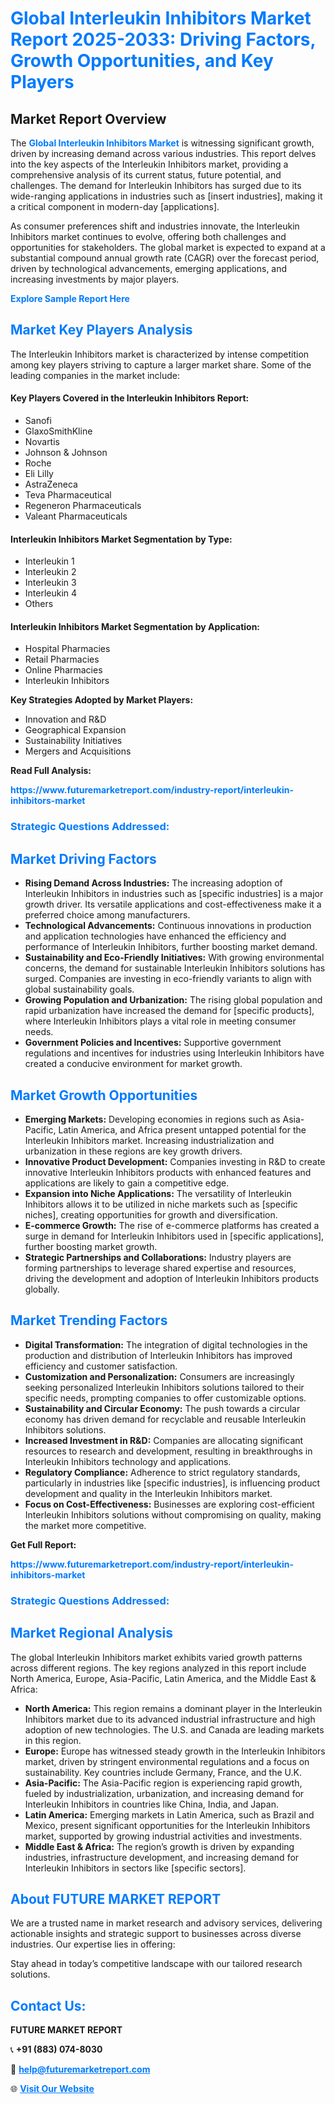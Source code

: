 <h1 style="color: #007BFF;">Global Interleukin Inhibitors Market Report 2025-2033: Driving Factors, Growth Opportunities, and Key Players</h1>

<section id="overview">
<h2>Market Report Overview</h2>
<p>The <a href="https://www.futuremarketreport.com/industry-report/interleukin-inhibitors-market" style="color: #007BFF; text-decoration: none;"><strong>Global Interleukin Inhibitors Market</strong></a> is witnessing significant growth, driven by increasing demand across various industries. This report delves into the key aspects of the Interleukin Inhibitors market, providing a comprehensive analysis of its current status, future potential, and challenges. The demand for Interleukin Inhibitors has surged due to its wide-ranging applications in industries such as [insert industries], making it a critical component in modern-day [applications].</p>
<p>As consumer preferences shift and industries innovate, the Interleukin Inhibitors market continues to evolve, offering both challenges and opportunities for stakeholders. The global market is expected to expand at a substantial compound annual growth rate (CAGR) over the forecast period, driven by technological advancements, emerging applications, and increasing investments by major players.</p>
</section>

<section id="overview">
<p><a href="https://www.futuremarketreport.com/request-sample/reportId=120161" style="color: #007BFF; text-decoration: none;"><strong>Explore Sample Report Here</strong></a></p>
</section>

<section id="key-players">
<h2 style="color: #007BFF;">Market Key Players Analysis</h2>
<p>The Interleukin Inhibitors market is characterized by intense competition among key players striving to capture a larger market share. Some of the leading companies in the market include:</p>
<h4>Key Players Covered in the Interleukin Inhibitors Report:</h4>
<ul><li>Sanofi</li><li>GlaxoSmithKline</li><li>Novartis</li><li>Johnson &amp; Johnson</li><li>Roche</li><li>Eli Lilly</li><li>AstraZeneca</li><li>Teva Pharmaceutical</li><li>Regeneron Pharmaceuticals</li><li>Valeant Pharmaceuticals</li></ul>
<h4>Interleukin Inhibitors Market Segmentation by Type:</h4>
<ul><li>Interleukin 1</li><li>Interleukin 2</li><li>Interleukin 3</li><li>Interleukin 4</li><li>Others</li></ul>

<h4>Interleukin Inhibitors Market Segmentation by Application:</h4>
<ul><li>Hospital Pharmacies</li><li>Retail Pharmacies</li><li>Online Pharmacies</li><li>Interleukin Inhibitors</li></ul>
<p><strong>Key Strategies Adopted by Market Players:</strong></p>
<ul>
<li>Innovation and R&D</li>
<li>Geographical Expansion</li>
<li>Sustainability Initiatives</li>
<li>Mergers and Acquisitions</li>
</ul>
</section>

<section>
<p><strong>Read Full Analysis: </strong></p><a href="https://www.futuremarketreport.com/industry-report/interleukin-inhibitors-market" style="color: #007BFF; text-decoration: none;"><strong>https://www.futuremarketreport.com/industry-report/interleukin-inhibitors-market</strong></a>
<h3 style="color: #007BFF;">Strategic Questions Addressed:</h3>
</section>

<section id="driving-factors">
<h2 style="color: #007BFF;">Market Driving Factors</h2>
<ul>
<li><strong>Rising Demand Across Industries:</strong> The increasing adoption of Interleukin Inhibitors in industries such as [specific industries] is a major growth driver. Its versatile applications and cost-effectiveness make it a preferred choice among manufacturers.</li>
<li><strong>Technological Advancements:</strong> Continuous innovations in production and application technologies have enhanced the efficiency and performance of Interleukin Inhibitors, further boosting market demand.</li>
<li><strong>Sustainability and Eco-Friendly Initiatives:</strong> With growing environmental concerns, the demand for sustainable Interleukin Inhibitors solutions has surged. Companies are investing in eco-friendly variants to align with global sustainability goals.</li>
<li><strong>Growing Population and Urbanization:</strong> The rising global population and rapid urbanization have increased the demand for [specific products], where Interleukin Inhibitors plays a vital role in meeting consumer needs.</li>
<li><strong>Government Policies and Incentives:</strong> Supportive government regulations and incentives for industries using Interleukin Inhibitors have created a conducive environment for market growth.</li>
</ul>
</section>

<section id="growth-opportunities">
<h2 style="color: #007BFF;">Market Growth Opportunities</h2>
<ul>
<li><strong>Emerging Markets:</strong> Developing economies in regions such as Asia-Pacific, Latin America, and Africa present untapped potential for the Interleukin Inhibitors market. Increasing industrialization and urbanization in these regions are key growth drivers.</li>
<li><strong>Innovative Product Development:</strong> Companies investing in R&D to create innovative Interleukin Inhibitors products with enhanced features and applications are likely to gain a competitive edge.</li>
<li><strong>Expansion into Niche Applications:</strong> The versatility of Interleukin Inhibitors allows it to be utilized in niche markets such as [specific niches], creating opportunities for growth and diversification.</li>
<li><strong>E-commerce Growth:</strong> The rise of e-commerce platforms has created a surge in demand for Interleukin Inhibitors used in [specific applications], further boosting market growth.</li>
<li><strong>Strategic Partnerships and Collaborations:</strong> Industry players are forming partnerships to leverage shared expertise and resources, driving the development and adoption of Interleukin Inhibitors products globally.</li>
</ul>
</section>

<section id="trending-factors">
<h2 style="color: #007BFF;">Market Trending Factors</h2>
<ul>
<li><strong>Digital Transformation:</strong> The integration of digital technologies in the production and distribution of Interleukin Inhibitors has improved efficiency and customer satisfaction.</li>
<li><strong>Customization and Personalization:</strong> Consumers are increasingly seeking personalized Interleukin Inhibitors solutions tailored to their specific needs, prompting companies to offer customizable options.</li>
<li><strong>Sustainability and Circular Economy:</strong> The push towards a circular economy has driven demand for recyclable and reusable Interleukin Inhibitors solutions.</li>
<li><strong>Increased Investment in R&D:</strong> Companies are allocating significant resources to research and development, resulting in breakthroughs in Interleukin Inhibitors technology and applications.</li>
<li><strong>Regulatory Compliance:</strong> Adherence to strict regulatory standards, particularly in industries like [specific industries], is influencing product development and quality in the Interleukin Inhibitors market.</li>
<li><strong>Focus on Cost-Effectiveness:</strong> Businesses are exploring cost-efficient Interleukin Inhibitors solutions without compromising on quality, making the market more competitive.</li>
</ul>
</section>

<section>
<p><strong>Get Full Report: </strong></p><a href="https://www.futuremarketreport.com/industry-report/interleukin-inhibitors-market" style="color: #007BFF; text-decoration: none;"><strong>https://www.futuremarketreport.com/industry-report/interleukin-inhibitors-market</strong></a>
<h3 style="color: #007BFF;">Strategic Questions Addressed:</h3>
</section>


<section id="regional-analysis">
<h2 style="color: #007BFF;">Market Regional Analysis</h2>
<p>The global Interleukin Inhibitors market exhibits varied growth patterns across different regions. The key regions analyzed in this report include North America, Europe, Asia-Pacific, Latin America, and the Middle East & Africa:</p>
<ul>
<li><strong>North America:</strong> This region remains a dominant player in the Interleukin Inhibitors market due to its advanced industrial infrastructure and high adoption of new technologies. The U.S. and Canada are leading markets in this region.</li>
<li><strong>Europe:</strong> Europe has witnessed steady growth in the Interleukin Inhibitors market, driven by stringent environmental regulations and a focus on sustainability. Key countries include Germany, France, and the U.K.</li>
<li><strong>Asia-Pacific:</strong> The Asia-Pacific region is experiencing rapid growth, fueled by industrialization, urbanization, and increasing demand for Interleukin Inhibitors in countries like China, India, and Japan.</li>
<li><strong>Latin America:</strong> Emerging markets in Latin America, such as Brazil and Mexico, present significant opportunities for the Interleukin Inhibitors market, supported by growing industrial activities and investments.</li>
<li><strong>Middle East & Africa:</strong> The region’s growth is driven by expanding industries, infrastructure development, and increasing demand for Interleukin Inhibitors in sectors like [specific sectors].</li>
</ul>
</section>

<footer>
<h2 style="color: #007BFF;">About FUTURE MARKET REPORT</h2>
<p>We are a trusted name in market research and advisory services, delivering actionable insights and strategic support to businesses across diverse industries. Our expertise lies in offering:</p>

<p>Stay ahead in today’s competitive landscape with our tailored research solutions.</p>

<h2 style="color: #007BFF;">Contact Us:</h2>
<p><strong>FUTURE MARKET REPORT</strong></p>
<p>📞 <strong>+91 (883) 074-8030</strong></p>
<p>📧 <strong><a href="mailto:help@futuremarketreport.com" style="color: #007BFF;">help@futuremarketreport.com</a></strong></p>
<p>🌐 <strong><a href="https://www.futuremarketreport.com/" style="color: #007BFF;">Visit Our Website</a></strong></p>
</footer>